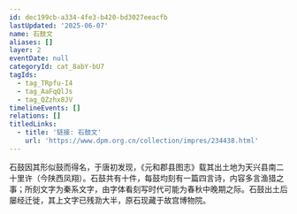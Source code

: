 ```yaml
---
id: dec199cb-a334-4fe3-b420-bd3027eeacfb
lastUpdated: '2025-06-07'
name: 石鼓文
aliases: []
layer: 2
eventDate: null
categoryId: cat_8abY-bU7
tagIds:
  - tag_TRpfu-I4
  - tag_AaFqQlJs
  - tag_QZzhx8JV
timelineEvents: []
relations: []
titledLinks:
  - title: '链接: 石鼓文'
    url: 'https://www.dpm.org.cn/collection/impres/234438.html'
---
```

石鼓因其形似鼓而得名，于唐初发现，《元和郡县图志》载其出土地为天兴县南二十里许（今陕西凤翔）。石鼓共有十件，每鼓均刻有一篇四言诗，内容多言渔猎之事；所刻文字为秦系文字，由字体看刻写时代可能为春秋中晚期之际。石鼓出土后屡经迁徙，其上文字已残泐大半，原石现藏于故宫博物院。
